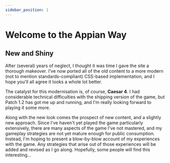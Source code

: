 ```yaml
---
sidebar_position: 1
---
```


# Welcome to the Appian Way

## New and Shiny

After (several) years of neglect, I thought it was time I gave the site a thorough makeover. I've now ported all of the old content to a more modern (not to mention standards-compliant) CSS-based implementation, and I hope you'll all agree it looks a whole lot better.

The catalyst for this modernisation is, of course, **Caesar 4**. I had considerable technical difficulties with the shipping version of the game, but Patch 1.2 has got me up and running, and I'm really looking forward to playing it some more.

Along with the new look comes the prospect of new content, and a slightly new approach. Since I've haven't yet played the game particularly extensively, there are many aspects of the game I've not mastered, and my gameplay strategies are not yet mature enough for public consumption. Instead, I'm hoping to present a blow-by-blow account of my experiences with the game. Any strategies that arise out of those experiences will be added and revised as I go along. Hopefully, some people will find this interesting...
